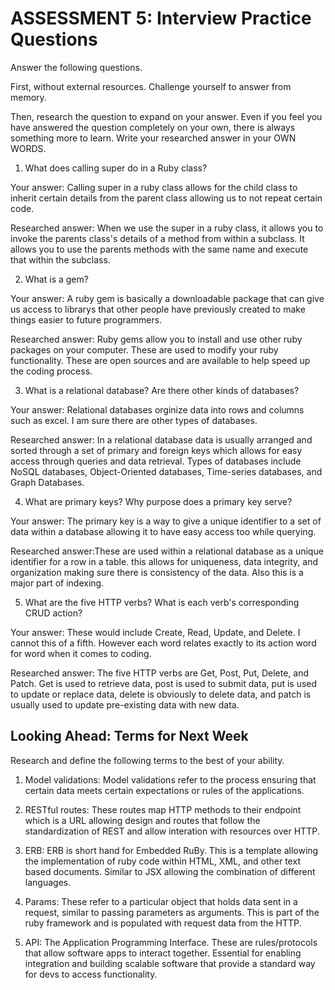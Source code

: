 # ASSESSMENT 5: Interview Practice Questions

Answer the following questions.

First, without external resources. Challenge yourself to answer from memory.

Then, research the question to expand on your answer. Even if you feel you have answered the question completely on your own, there is always something more to learn. Write your researched answer in your OWN WORDS.

1. What does calling super do in a Ruby class?

Your answer: Calling super in a ruby class allows for the child class to inherit certain details from the parent class allowing us to not repeat certain code.

Researched answer: When we use the super in a ruby class, it allows you to invoke the parents class's details of a method from within a subclass. It allows you to use the parents methods with the same name and execute that within the subclass. 

2. What is a gem?

Your answer: A ruby gem is basically a downloadable package that can give us access to librarys that other people have previously created to make things easier to future programmers. 

Researched answer: Ruby gems allow you to install and use other ruby packages on your computer. These are used to modify your ruby functionality. These are open sources and are available to help speed up the coding process.

3. What is a relational database? Are there other kinds of databases?

Your answer: Relational databases orginize data into rows and columns such as excel. I am sure there are other types of databases.

Researched answer: In a relational database data is usually arranged and sorted through a set of primary and foreign keys which allows for easy access through queries and data retrieval. Types of databases include NoSQL databases, Object-Oriented databases, Time-series databases, and Graph Databases.

4. What are primary keys? Why purpose does a primary key serve?

Your answer: The primary key is a way to give a unique identifier to a set of data within a database allowing it to have easy access too while querying. 

Researched answer:These are used within a relational database as a unique identifier for a row in a table. this allows for uniqueness, data integrity, and organization making sure there is consistency of the data.  Also this is a major part of indexing. 


5. What are the five HTTP verbs? What is each verb's corresponding CRUD action?

Your answer: These would include Create, Read, Update, and Delete. I cannot this of a fifth. However each word relates exactly to its action word for word when it comes to coding.

Researched answer: The five HTTP verbs are Get, Post, Put, Delete, and Patch. Get is used to retrieve data, post is used to submit data, put is used to update or replace data, delete is obviously to delete data, and patch is usually used to update pre-existing data with new data. 

## Looking Ahead: Terms for Next Week

Research and define the following terms to the best of your ability.

1. Model validations: Model validations refer to the process ensuring that certain data meets certain expectations or rules of the applications. 

2. RESTful routes: These routes map HTTP methods to their endpoint which is a URL allowing design and routes that follow the standardization of REST and allow interation with resources over HTTP. 

3. ERB: ERB is short hand for Embedded RuBy. This is a template allowing the implementation of ruby code within HTML, XML, and other text based documents. Similar to JSX allowing the combination of different languages. 

4. Params: These refer to a particular object that holds data sent in a request, similar to passing parameters as arguments. This is part of the ruby framework and is populated with request data from the HTTP. 

5. API: The Application Programming Interface. These are rules/protocols that allow software apps to interact together. Essential for enabling integration and building scalable software that provide a standard way for devs to access functionality.
